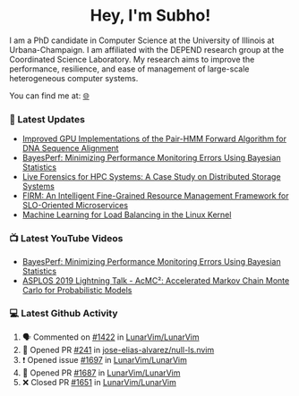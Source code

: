 <h1 align="center">Hey, I'm Subho!</h1>

I am a PhD candidate in Computer Science at the University of Illinois at Urbana-Champaign. I am affiliated with the
DEPEND research group at the Coordinated Science Laboratory. My research aims to improve the performance, resilience,
and ease of management of large-scale heterogeneous computer systems.

You can find me at: [🌐]

### 📕 Latest Updates
<!-- BLOG:START -->
- [Improved GPU Implementations of the Pair-HMM Forward Algorithm for DNA Sequence Alignment](https://ssbaner2.cs.illinois.edu/publications/iccd2021/)
- [BayesPerf: Minimizing Performance Monitoring Errors Using Bayesian Statistics](https://ssbaner2.cs.illinois.edu/publications/asplos2021/)
- [Live Forensics for HPC Systems: A Case Study on Distributed Storage Systems](https://ssbaner2.cs.illinois.edu/publications/sc2020/)
- [FIRM: An Intelligent Fine-Grained Resource Management Framework for SLO-Oriented Microservices](https://ssbaner2.cs.illinois.edu/publications/osdi2020/)
- [Machine Learning for Load Balancing in the Linux Kernel](https://ssbaner2.cs.illinois.edu/publications/apsys2020/)
<!-- BLOG:END -->

### 📺 Latest YouTube Videos
<!-- YOUTUBE:START -->
- [BayesPerf: Minimizing Performance Monitoring Errors Using Bayesian Statistics](https://www.youtube.com/watch?v=Y3d8Vu8g-Rw)
- [ASPLOS 2019 Lightning Talk - AcMC²: Accelerated Markov Chain Monte Carlo for Probabilistic Models](https://www.youtube.com/watch?v=3l_ZuBkZjJk)
<!-- YOUTUBE:END -->

### 💻 Latest Github Activity
<!--START_SECTION:activity-->
1. 🗣 Commented on [#1422](https://github.com/LunarVim/LunarVim/issues/1422) in [LunarVim/LunarVim](https://github.com/LunarVim/LunarVim)
2. 💪 Opened PR [#241](https://github.com/jose-elias-alvarez/null-ls.nvim/pull/241) in [jose-elias-alvarez/null-ls.nvim](https://github.com/jose-elias-alvarez/null-ls.nvim)
3. ❗️ Opened issue [#1697](https://github.com/LunarVim/LunarVim/issues/1697) in [LunarVim/LunarVim](https://github.com/LunarVim/LunarVim)
4. 💪 Opened PR [#1687](https://github.com/LunarVim/LunarVim/pull/1687) in [LunarVim/LunarVim](https://github.com/LunarVim/LunarVim)
5. ❌ Closed PR [#1651](https://github.com/LunarVim/LunarVim/pull/1651) in [LunarVim/LunarVim](https://github.com/LunarVim/LunarVim)
<!--END_SECTION:activity-->

[🌐]: https://ssbaner2.cs.illinois.edu/
